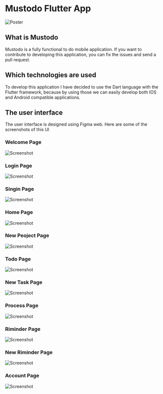 # Mustodo Flutter App
![Poster](screenshots/galaxy-s9-minimal-mockup(1).jpg)

## What is Mustodo
<p>Mustodo is a fully functional to do mobile application. If you want to contribute to developing this application, you can fix the issues and send a pull request.</p>

## Which technologies are used
<p>To develop this application I have decided to use the Dart language with the Flutter framework, because by using those we can easily develop both IOS and Android compatible applications.<p/>

## The user interface
<p>The user interface is designed using Figma web. Here are some of the screenshots of this UI<p/>

### Welcome Page
![Screenshot](screenshots/1.png)

### Login Page
![Screenshot](screenshots/2.png)

### Singin Page
![Screenshot](screenshots/3.png)

### Home Page
![Screenshot](screenshots/4.png)

### New Peoject Page
![Screenshot](screenshots/5.png)

### Todo Page
![Screenshot](screenshots/6.png)

### New Task Page
![Screenshot](screenshots/7.png)

### Process Page
![Screenshot](screenshots/8.png)

### Riminder Page
![Screenshot](screenshots/9.png)

### New Riminder Page
![Screenshot](screenshots/10.png)

### Account Page
![Screenshot](screenshots/11.png)

